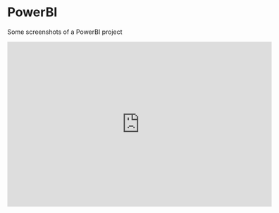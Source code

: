 # PowerBI

Some screenshots of a PowerBI project


<iframe title="Power BI Financial Project V2" width="600" height="373.5" src="https://app.powerbi.com/view?r=eyJrIjoiYjYxNzY4YWItNWFlNS00YzY0LTkyYzgtZDUyYmIzZmE0YTY4IiwidCI6IjZlZmQwZjIwLTU3YzgtNDQ0Ny1iNTNmLTAwZDQ5OTJjYTUwYiJ9" frameborder="0" allowFullScreen="true"></iframe>
